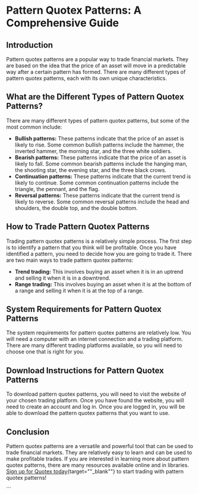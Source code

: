 # Pattern Quotex Patterns: A Comprehensive Guide

## Introduction

Pattern quotex patterns are a popular way to trade financial markets.
They are based on the idea that the price of an asset will move in a
predictable way after a certain pattern has formed. There are many
different types of pattern quotex patterns, each with its own unique
characteristics.

## What are the Different Types of Pattern Quotex Patterns?

There are many different types of pattern quotex patterns, but some of
the most common include:

-   **Bullish patterns:** These patterns indicate that the price of an
    asset is likely to rise. Some common bullish patterns include the
    hammer, the inverted hammer, the morning star, and the three white
    soldiers.
-   **Bearish patterns:** These patterns indicate that the price of an
    asset is likely to fall. Some common bearish patterns include the
    hanging man, the shooting star, the evening star, and the three
    black crows.
-   **Continuation patterns:** These patterns indicate that the current
    trend is likely to continue. Some common continuation patterns
    include the triangle, the pennant, and the flag.
-   **Reversal patterns:** These patterns indicate that the current
    trend is likely to reverse. Some common reversal patterns include
    the head and shoulders, the double top, and the double bottom.

## How to Trade Pattern Quotex Patterns

Trading pattern quotex patterns is a relatively simple process. The
first step is to identify a pattern that you think will be profitable.
Once you have identified a pattern, you need to decide how you are going
to trade it. There are two main ways to trade pattern quotex patterns:

-   **Trend trading:** This involves buying an asset when it is in an
    uptrend and selling it when it is in a downtrend.
-   **Range trading:** This involves buying an asset when it is at the
    bottom of a range and selling it when it is at the top of a range.

## System Requirements for Pattern Quotex Patterns

The system requirements for pattern quotex patterns are relatively low.
You will need a computer with an internet connection and a trading
platform. There are many different trading platforms available, so you
will need to choose one that is right for you.

## Download Instructions for Pattern Quotex Patterns

To download pattern quotex patterns, you will need to visit the website
of your chosen trading platform. Once you have found the website, you
will need to create an account and log in. Once you are logged in, you
will be able to download the pattern quotex patterns that you want to
use.

## Conclusion

Pattern quotex patterns are a versatile and powerful tool that can be
used to trade financial markets. They are relatively easy to learn and
can be used to make profitable trades. If you are interested in learning
more about pattern quotex patterns, there are many resources available
online and in libraries. [Sign up for Quotex
today](\%22https://traff.sbs/brokerqxsignup\%22){target=""_blank""}
to start trading with pattern quotex patterns!

\`\`\`

